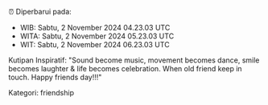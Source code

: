 ⏰ Diperbarui pada:
- WIB: Sabtu, 2 November 2024 04.23.03 UTC
- WITA: Sabtu, 2 November 2024 05.23.03 UTC
- WIT: Sabtu, 2 November 2024 06.23.03 UTC

Kutipan Inspiratif:
"Sound become music, movement becomes dance, smile becomes laughter & life becomes celebration. When old friend keep in touch. Happy friends day!!!"


Kategori: friendship

